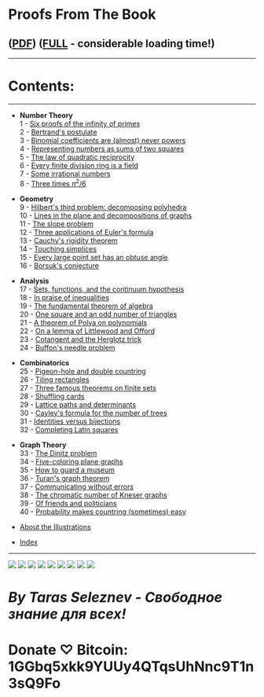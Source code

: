 # Proofs From The Book     
## ([PDF](/Proofs%20from%20THE%20BOOK.pdf)) ([FULL](/full) - considerable loading time!)

---------

# Contents:

---------

* **Number Theory**      
  1 - [Six proofs of the infinity of primes](/1)      
  2 - [Bertrand's postulate](/2)            
  3 - [Binomial coefficients are (almost) never powers](/3)      
  4 - [Representing numbers as sums of two squares](/4)                  
  5 - [The law of quadratic reciprocity](/5)                  
  6 - [Every finite division ring is a field](/6)                  
  7 - [Some irrational numbers](/7)                  
  8 - [Three times $\pi^2/6$](/8)                  
  
* **Geometry**            
  9 - [Hilbert's third problem: decomposing polyhedra](/9)                  
  10 - [Lines in the plane and decompositions of graphs](/10)                  
  11 - [The slope problem](/11)                  
  12 - [Three applications of Euler's formula](/12)                  
  13 - [Cauchy's rigidity theorem](/13)                  
  14 - [Touching simplices](/14)                  
  15 - [Every large point set has an obtuse angle](/15)                  
  16 - [Borsuk's conjecture](/16)                  
              
* **Analysis**            
  17 - [Sets, functions, and the continuum hypothesis](/17)            
  18 - [In praise of inequalities](/18)            
  19 - [The fundamental theorem of algebra](/19)            
  20 - [One square and an odd number of triangles](/20)            
  21 - [A theorem of Polya on polynomials](/21)            
  22 - [On a lemma of Littlewood and Offord](/22)            
  23 - [Cotangent and the Herglotz trick](/23)            
  24 - [Buffon's needle problem](/24)            
  
* **Combinatorics**            
  25 - [Pigeon-hole and double countring](/25)            
  26 - [Tiling rectangles](/26)            
  27 - [Three famous theorems on finite sets](/27)      
  28 - [Shuffling cards](/28)      
  29 - [Lattice paths and determinants](/29)      
  30 - [Cayley's formula for the number of trees](/30)      
  31 - [Identities versus bijections](/31)       
  32 - [Completing Latin squares](/32)      
  
* **Graph Theory**      
  33 - [The Dinitz problem](/33)      
  34 - [Five-coloring plane graphs](/34)      
  35 - [How to guard a museum](/35)      
  36 - [Turan's graph theorem](/36)      
  37 - [Communicating without errors](/37)      
  38 - [The chromatic number of Kneser graphs](/38)      
  39 - [Of friends and politicians](/39)      
  40 - [Probability makes countring (sometimes) easy](/40)      
  
* [About the Illustrations](/illustrations)

* [Index](/ind)

---------

![](/img/proofs-from-the-book-001.jpg)
![](/img/proofs-from-the-book-002.jpg)
![](/img/proofs-from-the-book-003.jpg)
![](/img/proofs-from-the-book-004.jpg)
![](/img/proofs-from-the-book-005.jpg)
![](/img/proofs-from-the-book-006.jpg)
![](/img/proofs-from-the-book-007.jpg)
![](/img/proofs-from-the-book-008.jpg)
![](/img/proofs-from-the-book-009.jpg)

# ***By Taras Seleznev - Свободное знание для всех!***

# Donate ♡ Bitcoin: 1GGbq5xkk9YUUy4QTqsUhNnc9T1n3sQ9Fo
